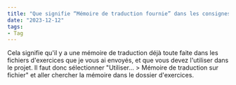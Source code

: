 ```yaml
---
title: "Que signifie “Mémoire de traduction fournie” dans les consignes ?"
date: "2023-12-12"
tags:
- Tag
---
```


Cela signifie qu'il y a une mémoire de traduction déjà toute faite dans les fichiers d'exercices que je vous ai envoyés, et que vous devez l'utiliser dans le projet. Il faut donc sélectionner "Utiliser... > Mémoire de traduction sur fichier" et aller chercher la mémoire dans le dossier d'exercices.
